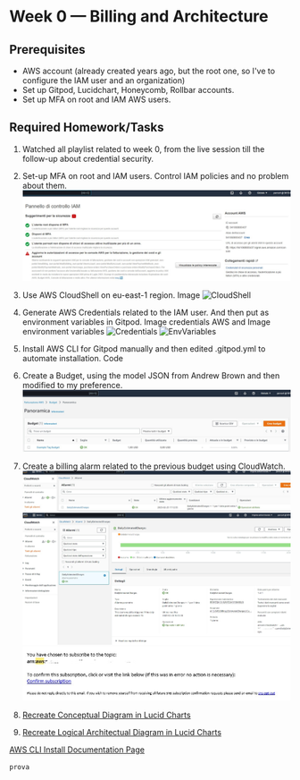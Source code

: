 # Week 0 — Billing and Architecture

## Prerequisites

- AWS account (already created years ago, but the root one, so I've to configure the IAM user and an organization)
- Set up Gitpod, Lucidchart, Honeycomb, Rollbar accounts.
- Set up MFA on root and IAM AWS users.

## Required Homework/Tasks

1. Watched all playlist related to week 0, from the live session till the follow-up about credential security.
2. Set-up MFA on root and IAM users. Control IAM policies and no problem about them.
![IAM User set-up](assets/IAM_User.jpg)
3. Use AWS CloudShell on eu-east-1 region.
  Image
   ![CloudShell](assets/)
4. Generate AWS Credentials related to the IAM user. And then put as environment variables in Gitpod.
  Image credentials AWS and Image environment variables
   ![Credentials](assets/.jpg)
   ![EnvVariables](assets/.jpg)
5. Install AWS CLI for Gitpod manually and then edited .gitpod.yml to automate installation.
  Code
6. Create a Budget, using the model JSON from Andrew Brown and then modified to my preference.
  ![Budget](assets/aws_budget.jpg)
7. Create a billing alarm related to the previous budget using CloudWatch.
 ![Billing1](assets/aws_cloudwatch.jpg)
 ![Billing2](assets/aws_cloudwatch2.jpg)
 ![Subs](assets/aws_notifications.jpg)
 
8. [Recreate Conceptual Diagram in Lucid Charts](https://lucid.app/lucidchart/5e4dc03f-20f3-43ff-aaff-686f6eb3dbd4/edit?viewport_loc=-608%2C-2%2C2812%2C1374%2C0_0&invitationId=inv_13b72710-5cf8-4918-8c93-e6b2a841bb1b)
9. [Recreate Logical Architectual Diagram in Lucid Charts](https://lucid.app/lucidchart/5e4dc03f-20f3-43ff-aaff-686f6eb3dbd4/edit?viewport_loc=-608%2C-2%2C2812%2C1374%2C0_0&invitationId=inv_13b72710-5cf8-4918-8c93-e6b2a841bb1b)

[AWS CLI Install Documentation Page](https://docs.aws.amazon.com/cli/latest/userguide/getting-started-install.html)

```
prova
```
